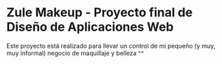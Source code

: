 # Zule Makeup - Proyecto final de Diseño de Aplicaciones Web

Este proyecto está realizado para llevar un control de mi pequeño (y muy, muy informal) negocio de maquillaje y belleza ^^
